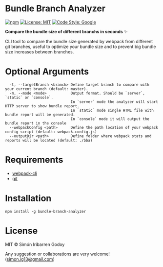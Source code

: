 # Bundle Branch Analyzer

[![npm](https://img.shields.io/npm/v/bundle-branch-analyzer.svg?maxAge=2592000)](https://www.npmjs.com/package/bundle-branch-analyzer)
[![License: MIT](https://img.shields.io/badge/License-MIT-blue.svg)](https://opensource.org/licenses/MIT) [![Code Style: Google](https://img.shields.io/badge/code%20style-google-blueviolet.svg)](https://github.com/google/gts)

**Compare the bundle size of different branchs in seconds** ✨

CLI tool to compare the bundle size generated by webpack from different git branches, useful to optimize your bundle size and to prevent big bundle size increases between branches.

# Optional Arguments

```
  -t, --targetBranch <branch> Define target branch to compare with your current branch (default: master).
  -m, --mode <mode>           Output format. Should be `server`, `static` or `console`.
                              In `server` mode the analyzer will start HTTP server to show bundle report.
                              In `static` mode single HTML file with bundle report will be generated.
                              In `console` mode it will output the bundle report in the console
  --webpackConfig <path>      Define the path location of your webpack config script (default: webpack.config.js)
  --outputDir <path>          Define folder where webpack stats and reports will be located (default: ./bba)
```


# Requirements
- [webpack-cli](https://github.com/webpack/webpack-cli)
- [git](https://git-scm.com/)


# Installation
```shell
npm install -g bundle-branch-analyzer
```

# License

MIT © Simón Iribarren Godoy

Any suggestion or collaborations are very welcome! (simon.ig13@gmail.com)